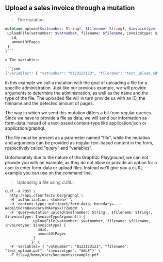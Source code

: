 ## Upload a sales invoice through a mutation

> The mutation:

```graphql
mutation upload($vatnumber: String!, $filename: String!, $invoicetype: InvoiceTypeArgument!) {
 uploadFile(vatnumber: $vatnumber, filename: $filename, invoicetype: $invoicetype) { 
   id,
   amountOfPages
 } 
}```

> The variables:

```json
{"variables": { "vatnumber": "0123123123", "filename": "test_upload.pdf", "invoicetype": "SALE"}}
``` 

In this example we call a mutation with the goal of uploading a file for a specific administration.
Just like our previous example, we will provide arguments to determine the administration, as well as the name and the type of the file.
The uploaded file will in turn provide us with an ID, the filename and the detected amount of pages.

The way in which we send this mutation differs a bit from regular queries. Since we have to provide a file as data, we 
will send our information as form-data instead of a text-based content-type like application/json or application/graphql.

The file must be present as a parameter named "file", while the mutation and arguments can be provided as regular text-based 
content in the form, respectively called "query" and "variables".

Unfortunately due to the nature of the GraphQL Playground, we can not provide you with an example, as they do not 
allow or provide an option for a user to enter form-data or upload files.  Instead we'll give you a cURL example you can
use on the command line.

> Uploading a file using cURL:

```curl
curl -X POST \
  http://api.clearfacts.be/graphql \
  -H 'authorization: <token>' \
  -H 'content-type: multipart/form-data; boundary=----WebKitFormBoundary7MA4YWxkTrZu0gW' \
  -F 'query=mutation upload($vatnumber: String!, $filename: String!, $invoicetype: InvoiceTypeArgument!) {
             uploadFile(vatnumber: $vatnumber, filename: $filename, invoicetype: $invoicetype) { 
               uuid,
               amountOfPages
             } 
            }' \
  -F 'variables= { "vatnumber": "0123123123", "filename": "test_upload.pdf", "invoicetype": "SALE"}' \
  -F file=@/home/user/Documents/example.pdf
```